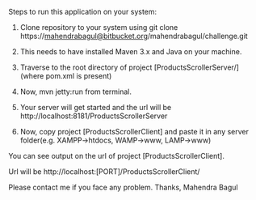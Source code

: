 Steps to run this application on your system: 

1. Clone repository to your system using git clone https://mahendrabagul@bitbucket.org/mahendrabagul/challenge.git
2. This needs to have installed Maven 3.x and Java on your machine.

3. Traverse to the root directory of project [ProductsScrollerServer/] (where pom.xml is present)

4. Now, mvn jetty:run from terminal.

5. Your server will get started and the url will be http://localhost:8181/ProductsScrollerServer

6. Now, copy project [ProductsScrollerClient] and paste it in any server folder(e.g. XAMPP->htdocs, WAMP->www, LAMP->www)

You can see output on the url of project [ProductsScrollerClient].

Url will be http://localhost:[PORT]/ProductsScrollerClient/


Please contact me if you face any problem.
Thanks, Mahendra Bagul
